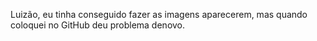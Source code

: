 Luizão, eu tinha conseguido fazer as imagens aparecerem, mas quando coloquei no GitHub deu problema denovo.
